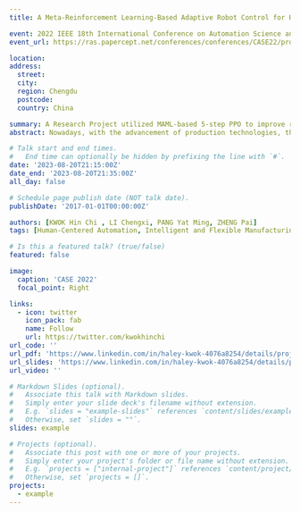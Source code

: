 ```yaml
---
title: A Meta-Reinforcement Learning-Based Adaptive Robot Control for Human-Robot Collaboration in Personalized Production

event: 2022 IEEE 18th International Conference on Automation Science and Engineering (CASE) 
event_url: https://ras.papercept.net/conferences/conferences/CASE22/program/CASE22_ContentListWeb_1.html

location: 
address:
  street: 
  city: 
  region: Chengdu
  postcode: 
  country: China

summary: A Research Project utilized MAML-based 5-step PPO to improve robot’s productivity in HRC by about 75% on average. It aims to enable collaborative robots (cobots) to acquire basic skills and perform tasks based on personalised production requirements, made by KWOK Hin Chi , LI Chengxi, PANG Yat Ming, ZHENG Pai.
abstract: Nowadays, with the advancement of production technologies, the manufacturing paradigm has gradually shifted from mass production to a small-batch and high-variety personalized production manner, urged by high flexible automation capabilities. In this paradigm, the existing inspection and assembly processes after manufacturing still rely to a large extent on either human operators with low efficiency or machines with low flexibility. To solve this issue, human-robot collaboration (HRC) has been a prevailing topic of recent concerns. Current robot control strategies in human-machine collaboration are mainly through pre-defined programming and do not yet meet the need for flexible and adaptable tasks in individualised production. To address this challenge, this paper proposes a deep reinforcement learning (DRL) approach based on meta-learning to drive robots in HRC. It enables collaborative robots (cobots) to acquire basic skills and perform tasks based on personalised production requirements, improving learning efficiency and thus quickly adapting to new tasks for human operators. The robot control task was carried out in a simulated environment taken from a real production scenario to assess its efficacy. Experimental results show that our proposed method enables the robot to learn and perform HRC tasks quickly and outperforms the baseline DRL method in terms of success rate.

# Talk start and end times.
#   End time can optionally be hidden by prefixing the line with `#`.
date: '2023-08-20T21:15:00Z'
date_end: '2023-08-20T21:35:00Z'
all_day: false

# Schedule page publish date (NOT talk date).
publishDate: '2017-01-01T00:00:00Z'

authors: [KWOK Hin Chi , LI Chengxi, PANG Yat Ming, ZHENG Pai]
tags: [Human-Centered Automation, Intelligent and Flexible Manufacturing, Learning and Adaptive Systems]

# Is this a featured talk? (true/false)
featured: false

image:
  caption: 'CASE 2022'
  focal_point: Right

links:
  - icon: twitter
    icon_pack: fab
    name: Follow
    url: https://twitter.com/kwokhinchi
url_code: ''
url_pdf: 'https://www.linkedin.com/in/haley-kwok-4076a8254/details/projects/1301831720/multiple-media-viewer/?profileId=ACoAAD7AKkcByjYChTFGaVPKHuROai7Pfb0GH3k&treasuryMediaId=1635532852614'
url_slides: 'https://www.linkedin.com/in/haley-kwok-4076a8254/details/projects/1301831720/multiple-media-viewer/?profileId=ACoAAD7AKkcByjYChTFGaVPKHuROai7Pfb0GH3k&treasuryMediaId=1635532847758'
url_video: ''

# Markdown Slides (optional).
#   Associate this talk with Markdown slides.
#   Simply enter your slide deck's filename without extension.
#   E.g. `slides = "example-slides"` references `content/slides/example-slides.md`.
#   Otherwise, set `slides = ""`.
slides: example

# Projects (optional).
#   Associate this post with one or more of your projects.
#   Simply enter your project's folder or file name without extension.
#   E.g. `projects = ["internal-project"]` references `content/project/deep-learning/index.md`.
#   Otherwise, set `projects = []`.
projects:
  - example
---
```


<!-- {{% callout note %}}
Click on the **Slides** button above to view the built-in slides feature.
{{% /callout %}}

Slides can be added in a few ways:

- **Create** slides using Wowchemy's [_Slides_](https://wowchemy.com/docs/managing-content/#create-slides) feature and link using `slides` parameter in the front matter of the talk file
- **Upload** an existing slide deck to `static/` and link using `url_slides` parameter in the front matter of the talk file
- **Embed** your slides (e.g. Google Slides) or presentation video on this page using [shortcodes](https://wowchemy.com/docs/writing-markdown-latex/).

Further event details, including [page elements](https://wowchemy.com/docs/writing-markdown-latex/) such as image galleries, can be added to the body of this page. -->
